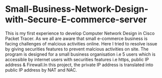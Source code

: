 # Small-Business-Network-Design-with-Secure-E-commerce-server
This is my first experience to develop Computer Network Design in Cisco Packet Tracer. As we all are aware that small e-commerce business is facing challenges of malcious activities online. Here I tried to resolve issue by giving securities features to prevent malcious activities on site. 
The program is designed for a small business organisation i.e 5 users which is accessible by internet users with securities features i.e https, public IP address & Firewall.In this project, the private IP address is translated into public IP address by NAT and NAC.

